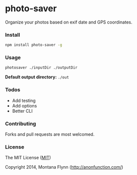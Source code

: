 # photo-saver

Organize your photos based on exif date and GPS coordinates. 

### Install

```sh
npm install photo-saver -g
```

### Usage

```sh
photosaver ./inputDir ./outputDir
```

**Default output directory:** `./out`

### Todos

- Add testing
- Add options
- Better CLI

### Contributing

Forks and pull requests are most welcomed.

### License

The MIT License ([MIT](https://gist.githubusercontent.com/montanaflynn/4ce7e31acb71bf9526bc/raw/e4d28fca74188244911ba6befc7a7c039be2ddbd/2014))

Copyright 2014, Montana Flynn (http://anonfunction.com/)